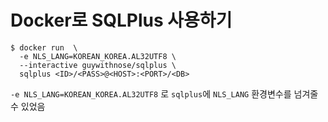 # Docker로 SQLPlus 사용하기

```
$ docker run  \
  -e NLS_LANG=KOREAN_KOREA.AL32UTF8 \
  --interactive guywithnose/sqlplus \
  sqlplus <ID>/<PASS>@<HOST>:<PORT>/<DB>
```

`-e NLS_LANG=KOREAN_KOREA.AL32UTF8` 로 `sqlplus`에 `NLS_LANG` 환경변수를 넘겨줄 수 있었음